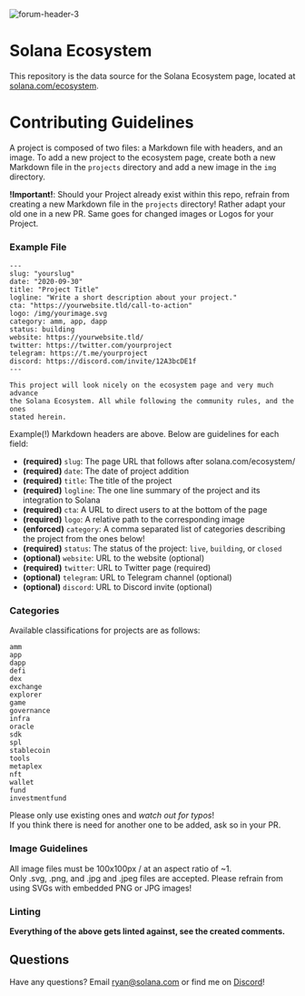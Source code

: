 ![forum-header-3](https://user-images.githubusercontent.com/8948187/113044799-5344c780-915b-11eb-80ca-8712a3a09d69.jpg)

# Solana Ecosystem

This repository is the data source for the Solana Ecosystem page,
located at [solana.com/ecosystem](https://solana.com/ecosystem).

# Contributing Guidelines

A project is composed of two files: a Markdown file with headers, and an
image. To add a new project to the ecosystem page, create both a new Markdown
file in the `projects` directory and add a new image in the `img` directory.

**!Important!**:
Should your Project already exist within this repo, refrain from creating a new
Markdown file in the `projects` directory! Rather adapt your old one in a new PR.
Same goes for changed images or Logos for your Project.

### Example File

```
---
slug: "yourslug"
date: "2020-09-30"
title: "Project Title"
logline: "Write a short description about your project."
cta: "https://yourwebsite.tld/call-to-action"
logo: /img/yourimage.svg
category: amm, app, dapp
status: building
website: https://yourwebsite.tld/
twitter: https://twitter.com/yourproject
telegram: https://t.me/yourproject
discord: https://discord.com/invite/12A3bcDE1f
---

This project will look nicely on the ecosystem page and very much advance
the Solana Ecosystem. All while following the community rules, and the ones 
stated herein.
```

Example(!) Markdown headers are above. Below are guidelines for each field:

- **(required)** `slug`: The page URL that follows after solana.com/ecosystem/
- **(required)** `date`: The date of project addition
- **(required)** `title`: The title of the project
- **(required)** `logline`: The one line summary of the project and its integration to Solana
- **(required)** `cta`: A URL to direct users to at the bottom of the page
- **(required)** `logo`: A relative path to the corresponding image
- **(enforced)** `category`: A comma separated list of categories describing the project from the ones below!
- **(required)** `status`: The status of the project: `live`, `building`, or `closed`
- **(optional)** `website`: URL to the website (optional)
- **(required)** `twitter`: URL to Twitter page (required)
- **(optional)** `telegram`: URL to Telegram channel (optional)
- **(optional)** `discord`: URL to Discord invite (optional)

### Categories

Available classifications for projects are as follows:

```
amm
app
dapp
defi
dex
exchange
explorer
game
governance
infra
oracle
sdk
spl
stablecoin
tools
metaplex
nft
wallet
fund
investmentfund
```

Please only use existing ones and _watch out for typos_!  
If you think there is need for another one to be added, ask so in your PR.

### Image Guidelines

All image files must be 100x100px / at an aspect ratio of ~1.  
Only .svg, .png, and .jpg and .jpeg files are accepted.
Please refrain from using SVGs with embedded PNG or JPG images!

### Linting

**Everything of the above gets linted against, see the created comments.**

## Questions

Have any questions? Email [ryan@solana.com](mailto:ryan@solana.com) or find me on [Discord](https://solana.com/discord)!
